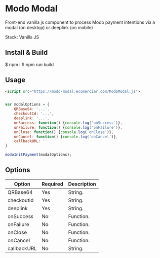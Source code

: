 # Modo Modal

Front-end vanilla js component to process Modo payment intentions via a modal (on desktop) or deeplink (on mobile)

Stack: Vanilla JS

## Install & Build

$ npm i
$ npm run build

## Usage

```html
<script src="https://modo-modal.ecomerciar.com/ModoModal.js">
```

```js

var modalOptions = {
    QRBase64: '...',
    checkoutId: '...',
    deeplink: '...',
    onSuccess: function() {console.log('onSuccess')},
    onFailure: function() {console.log('onFailure')},
    onClose: function() {console.log('onClose')},
    onCancel: function() {console.log('onCancel')},
    callbackURL: ''
}

modoInitPayment(modalOptions);
```

## Options

|Option |Required  | Description|
--- | --- | ---
|QRBase64|Yes|String.|
|checkoutId|Yes|String.|
|deeplink|Yes|String.|
|onSuccess|No|Function.|
|onFailure|No|Function.|
|onClose|No|Function.|
|onCancel|No|Function.|
|callbackURL|No|String.|
